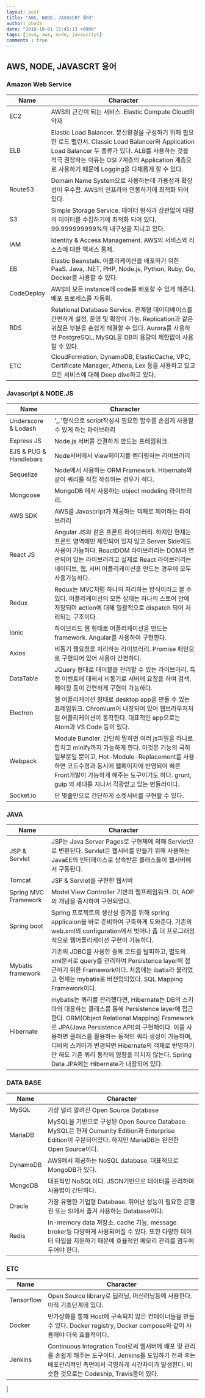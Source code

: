 ```yaml
---
layout: post
title: "AWS, NODE, JAVASCRT 용어"
author: pbada
date: "2018-10-01 15:45:13 +0900"
tags: [java, aws, node, javascript]
comments : true
---
```


## AWS, NODE, JAVASCRT 용어

### Amazon Web Service
| Name     | Character |
| ---      | ---       |
| EC2 | AWS의 근간이 되는 서비스. Elastic Compute Cloud의 약자 |
| ELB | Elastic Load Balancer. 분산환경을 구성하기 위해 필요한 로드 밸런서. Classic Load Balancer와 Application Load Balancer 두 종류가 있다. ALB를 사용하는 것을 적극 권장하는 이유는 OSI 7계층의 Application 계층으로 사용하기 때문에 Logging을 다채롭게 할 수 있다. |
| Route53 | Domain Name System으로 사용하는데 가용성과 확장성이 우수함. AWS의 인프라와 연동하기에 최적화 되어 있다. |
| S3 | Simple Storage Service. 데이터 형식과 상관없이 대량의 데이터를 수집하기에 최적화 되어 있다. 99.999999999%의 내구성을 지니고 있다. |
| IAM | Identity & Access Management. AWS의 서비스와 리소스에 대한 액세스 통제. |
| EB | Elastic Beanstalk. 어플리케이션을 배포하기 위한 PaaS. Java, .NET, PHP, Node.js, Python, Ruby, Go, Docker를 사용할 수 있다. |
| CodeDeploy | AWS의 모든 instance에 code를 배포할 수 있게 해준다. 배포 프로세스를 자동화. |
| RDS | Relational Database Service. 관계형 데이터베이스를 간편하게 설정, 운영 및 확장이 가능. Replication과 같은 귀찮은 부분을 손쉽게 해결할 수 있다. Aurora를 사용하면 PostgreSQL, MySQL을 DB의 용량의 제한없이 사용할 수 있다. |
| ETC | CloudFormation, DynamoDB, ElasticCache, VPC, Certificate Manager, Athena, Lex 등을 사용하고 있고 모든 서비스에 대해 Deep dive하고 있다. |

### Javascript & NODE.JS
| Name     | Character |
| ---      | ---       |
| Underscore & Lodash | '_.'형식으로 script작성시 필요한 함수를 손쉽게 사용할 수 있게 하는 라이브러리 |
| Express JS     | Node.js 서버를 간결하게 만드는 프레임워크. |
| EJS & PUG & Handlebars     | Node서버에서 View페이지를 렌더링하는 라이브러리 |
| Sequelize     | Node에서 사용하는 ORM Framework. Hibernate와 같이 쿼리를 직접 작성하는 경우가 적다. |
| Mongoose     | MongoDB 에서 사용하는 object modeling 라이브러리. |
| AWS SDK     | AWS를 Javascript가 제공하는 객체로 제어하는 라이브러리 |
| React JS     | Angular JS와 같은 프론트 라이브러리. 하지만 현재는 프론트 영역에만 제한되어 있지 않고 Server Side에도 사용이 가능하다. ReactDOM 라이브러리는 DOM과 연관되어 있는 라이브러리고 실제로 React 라이브러리는 네이티브, 웹, 서버 어플리케이션을 만드는 경우에 모두 사용가능하다. |
| Redux     | Redux는 MVC처럼 하나의 처리하는 방식이라고 볼 수 있다. 어플리케이션의 모든 상태는 하나의 스토어 안에 저장되며 action에 대해 일괄적으로 dispatch 되어 처리되는 구조이다. |
| Ionic     | 하이브리드 웹 형태로 어플리케이션을 만드는 framework. Angular를 사용하여 구현한다. |
| Axios     | 비동기 웹요청을 처리하는 라이브러리. Promise 패턴으로 구현되어 있어 사용이 간편하다. |
| DataTable     | JQuery 형태로 테이블을 관리할 수 있는 라이브러리. 특정 이벤트에 대해서 비동기로 서버에 요청을 하여 검색, 페이징 등이 간편하게 구현이 가능하다. |
| Electron     | 웹 어플리케이션 형태로 desktop app을 만들 수 있는 프레임워크. Chromium이 내장되어 있어 웹브라우저처럼 어플리케이션이 동작한다. 대표적인 app으로는 Atom과 VS Code 등이 있다. |
| Webpack     | Module Bundler. 간단히 말하면 여러 js파일을 하나로 합치고 minify까지 가능하게 한다. 이것은 기능의 극히 일부분일 뿐이고, Hot-Module-Replacement를 사용하면 코드수정과 동시에 웹페이지에 반영되어 빠른 Front개발이 가능하게 해주는 도구이기도 하다. grunt, gulp 의 세대를 지나서 각광받고 있는 번들러이다. |
| Socket.io     | 단 몇줄만으로 간단하게 소켓서버를 구현할 수 있다. |

### JAVA
| Name     | Character |
| ---      | ---       |
| JSP & Servlet | JSP는 Java Server Pages로 구현체에 의해 Servlet으로 변환된다. Servlet은 웹서버를 만들기 위해 사용하는 JavaEE의 인터페이스로 상속받은 클래스들이 웹서버에서 구동된다. |
| Tomcat     | JSP & Servlet을 구현한 웹서버  |
| Spring MVC Framework | Model View Controller 기반의 웹프레임워크. DI, AOP의 개념을 중시하여 구현되었다. |
| Spring boot | Spring 프로젝트의 생산성 증가를 위해 spring applicaion을 바로 준비하여 구축하게 도와준다. 기존의 web.xml의 configuration에서 벗어나 좀 더 프로그래밍적으로 웹어플리케이션 구현이 가능하다. |
| Mybatis framework | 기존의 JDBC를 사용한 중복 코드를 탈피하고, 별도의 xml문서로 query를 관리하여 Persistence layer에 접근하기 위한 Framework이다. 처음에는 ibatis라 불리었고 현재는 mybatis로 버전업되었다. SQL Mapping Framework이다. |
| Hibernate | mybatis는 쿼리를 관리했다면, Hibernate는 DB의 스키마와 대응하는 클래스를 통해 Persistence layer에 접근한다. ORM(Object Relational Mapping) Framework로 JPA(Java Persistence API)의 구현체이다. 이를 사용하면 클래스를 활용하는 동적인 쿼리 생성이 가능하며, 디비의 스키마가 변경되면 Hibernate의 객체로 반영하기만 해도 기존 쿼리 동작에 영향을 미치지 않는다. Spring Data JPA에는 Hibernate가 내장되어 있다. |

### DATA BASE
| Name     | Character |
| ---      | ---       |
| MySQL | 가장 널리 알려진 Open Source Database |
| MariaDB     | MySQL을 기반으로 구성된 Open Source Database. MySQL은 현재 Cumunity Edition과 Enterprise Edition이 구분되어있다. 하지만 MariaDB는 완전한 Open Source이다. |
| DynamoDB     | AWS에서 제공하는 NoSQL database. 대표적으로 MongoDB가 있다. |
| MongoDB     | 대표적인 NoSQL이다. JSON기반으로 데이터를 관리하며 사용법이 간단하다. |
| Oracle     | 가장 유명한 기업형 Database. 뛰어난 성능이 필요한 은행권 또는 SI에서 즐겨 사용하는 Database이다. |
| Redis     | In-memory data 저장소. cache 기능, message broker등 다양하게 사용되어질 수 있다. 또한 다양한 데이터 타입을 지원하기 때문에 효율적인 메모리 관리를 염두에 두어야 한다. |

### ETC
| Name     | Character |
| ---      | ---       |
| Tensorflow | Open Source library로 딥러닝, 머신러닝등에 사용한다. 아직 기초단계에 있다. |
| Docker     | 반가상화를 통해 Host에 구속되지 않은 컨테이너들을 만들 수 있다. Docker registry, Docker compose와 같이 사용해야 더욱 효율적이다. |
| Jenkins     | Continuous Integration Tool로써 웹서버에 배포 및 관리를 손쉽게 해주는 도구이다. Jenkins를 도입하기 전과 후는 배포관리적인 측면에서 극명하게 시간차이가 발생한다. 비슷한 것으로는 Codeship, Travis등이 있다.
 |
